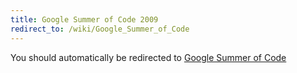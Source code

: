 ```yaml
---
title: Google Summer of Code 2009
redirect_to: /wiki/Google_Summer_of_Code
---
```


You should automatically be redirected to [Google Summer of Code](/wiki/Google_Summer_of_Code)
